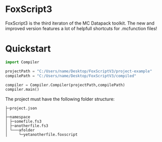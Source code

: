 # FoxScript3
FoxScript3 is the third iteraton of the MC Datapack toolkit. The new and improved version features a lot of helpfull shortcuts for .mcfunction files!

# Quickstart

```python
import Compiler

projectPath = "C:/Users/name/Desktop/FoxScriptV3/project-example"
compilePath = "C:/Users/name/Desktop/FoxScriptV3/compiled"

compiler = Compiler.Compiler(projectPath,compilePath)
compiler.main()
```

The project must have the following folder structure:

```
├─project.json
│
├─namespace
│ ├─somefile.fs3
│ ├─anotherfile.fs3
│ └───afolder
│     └─yetanotherfile.foxscript
```

